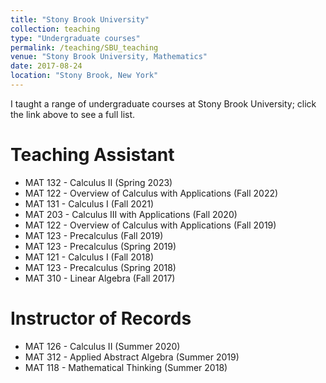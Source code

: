 ```yaml
---
title: "Stony Brook University"
collection: teaching
type: "Undergraduate courses"
permalink: /teaching/SBU_teaching
venue: "Stony Brook University, Mathematics"
date: 2017-08-24
location: "Stony Brook, New York"
---
```


I taught a range of undergraduate courses at Stony Brook University; click the link above to see a full list.

Teaching Assistant
======
* MAT 132 - Calculus II (Spring 2023)
* MAT 122 - Overview of Calculus with Applications (Fall 2022)
* MAT 131 - Calculus I (Fall 2021)
* MAT 203 - Calculus III with Applications (Fall 2020)
* MAT 122 - Overview of Calculus with Applications (Fall 2019)
* MAT 123 - Precalculus (Fall 2019)
* MAT 123 - Precalculus (Spring 2019)
* MAT 121 - Calculus I (Fall 2018)
* MAT 123 - Precalculus (Spring 2018)
* MAT 310 - Linear Algebra (Fall 2017)

Instructor of Records
======

* MAT 126 - Calculus II (Summer 2020)
* MAT 312 - Applied Abstract Algebra (Summer 2019)
* MAT 118 - Mathematical Thinking (Summer 2018)
